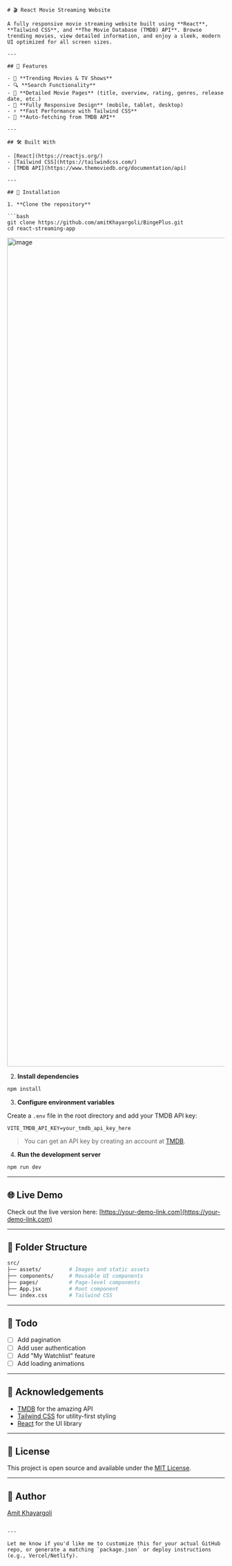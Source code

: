 ````
# 🎬 React Movie Streaming Website

A fully responsive movie streaming website built using **React**, **Tailwind CSS**, and **The Movie Database (TMDB) API**. Browse trending movies, view detailed information, and enjoy a sleek, modern UI optimized for all screen sizes.

---

## 🚀 Features

- 🎥 **Trending Movies & TV Shows**
- 🔍 **Search Functionality**
- 📝 **Detailed Movie Pages** (title, overview, rating, genres, release date, etc.)
- 📱 **Fully Responsive Design** (mobile, tablet, desktop)
- ⚡ **Fast Performance with Tailwind CSS**
- 🔄 **Auto-fetching from TMDB API**

---

## 🛠️ Built With

- [React](https://reactjs.org/)
- [Tailwind CSS](https://tailwindcss.com/)
- [TMDB API](https://www.themoviedb.org/documentation/api)

---

## 🔧 Installation

1. **Clone the repository**

```bash
git clone https://github.com/amitKhayargoli/BingePlus.git
cd react-streaming-app
````

<img width="3072" height="1920" alt="image" src="https://github.com/user-attachments/assets/f70adbb4-f486-4559-8292-c418d0cea846" />

2. **Install dependencies**

```bash
npm install
```

3. **Configure environment variables**

Create a `.env` file in the root directory and add your TMDB API key:

```env
VITE_TMDB_API_KEY=your_tmdb_api_key_here
```

> You can get an API key by creating an account at [TMDB](https://www.themoviedb.org/).

4. **Run the development server**

```bash
npm run dev
```

---

## 🌐 Live Demo

Check out the live version here: [https://your-demo-link.com](https://your-demo-link.com)

---

## 📁 Folder Structure

```bash
src/
├── assets/         # Images and static assets
├── components/     # Reusable UI components
├── pages/          # Page-level components
├── App.jsx         # Root component
└── index.css       # Tailwind CSS
```

---

## 📌 Todo

* [ ] Add pagination
* [ ] Add user authentication
* [ ] Add "My Watchlist" feature
* [ ] Add loading animations

---

## 🙌 Acknowledgements

* [TMDB](https://www.themoviedb.org/) for the amazing API
* [Tailwind CSS](https://tailwindcss.com/) for utility-first styling
* [React](https://reactjs.org/) for the UI library

---

## 📄 License

This project is open source and available under the [MIT License](LICENSE).

---

## 👤 Author

[Amit Khayargoli](https://github.com/amitKhayargoli)

```

---

Let me know if you'd like me to customize this for your actual GitHub repo, or generate a matching `package.json` or deploy instructions (e.g., Vercel/Netlify).
```
